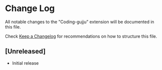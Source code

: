 # Change Log

All notable changes to the "Coding-gujju" extension will be documented in this file.

Check [Keep a Changelog](http://keepachangelog.com/) for recommendations on how to structure this file.

## [Unreleased]

- Initial release
